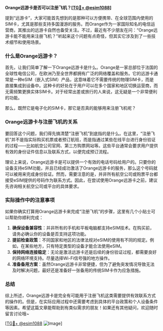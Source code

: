 **Orange远游卡是否可以注册飞机？[[TG💪+ @esim1088](https://t.me/s/esim1088)]**

提到“远游卡”，大家可能首先想到的是那种可以方便携带、在全球范围内使用的SIM卡，尤其是那些支持多国漫游的服务。而Orange作为一家国际知名的电信运营商，其推出的远游卡自然也备受关注。不过，最近有不少朋友在问：“Orange远游卡能不能用来注册飞机？”听起来这个问题有点奇怪，但其实它涉及到了一些技术细节和使用场景。

### 什么是Orange远游卡？

首先，让我们简单了解一下Orange远游卡是什么。Orange是一家总部位于法国的全球性电信公司，在欧洲乃至全世界都拥有广泛的网络覆盖和服务。它的远游卡通常是一种eSIM（嵌入式SIM）产品，这意味着它不需要传统的物理SIM卡，而是直接集成到设备中。这种卡的好处在于用户可以在多个国家和地区切换运营商，而无需频繁更换实体SIM卡。对于经常出差或旅行的人来说，这无疑是一个非常便利的功能。

那么，既然它是电子化的SIM卡，那它是否真的能够用来注册飞机呢？

### Orange远游卡与注册飞机的关系

要回答这个问题，我们得先搞清楚“注册飞机”到底指的是什么。在这里，“注册飞机”并不是指实际购买机票或者预订航班，而是指通过某些在线平台进行身份验证的过程——比如航空公司官网、第三方购票网站等。这些平台通常会要求用户提供有效的身份证件信息以及联系方式，以便完成预订流程。

理论上来说，Orange远游卡是可以提供一个有效的电话号码给用户的。只要你的设备支持eSIM功能，并且已经成功激活了Orange远游卡的服务，那么这个号码就可以被用来完成身份验证。然而，需要注意的是，并非所有航空公司或购票平台都接受eSIM提供的号码作为联系方式。因此，在尝试使用Orange远游卡之前，建议先咨询相关航空公司或平台的具体要求。

### 实际操作中的注意事项

如果你确实打算用Orange远游卡来完成“注册飞机”的步骤，这里有几个小贴士可以帮助你顺利完成：

1. **确保设备兼容性**：并非所有的手机和平板电脑都支持eSIM技术。在购买前，请务必确认你的设备是否支持这项功能。
2. **提前检查政策**：不同国家和地区的法律法规对eSIM的使用有不同的规定。例如，在某些地方，只有特定类型的设备才能合法使用eSIM。
3. **保持网络连接稳定**：无论是激活远游卡还是后续的身份验证过程，都需要良好的网络环境支持。尽量选择Wi-Fi信号强的地方操作。
4. **准备备用方案**：虽然Orange远游卡非常便捷，但为了避免突发情况导致无法及时解决问题，最好还是准备好一张备用的传统SIM卡作为应急措施。

### 总结

综上所述，Orange远游卡是完全有可能用于注册飞机这类需要提供有效联系方式的操作的。但是，在实际应用过程中还需要考虑到具体的平台政策和个人设备条件等因素。希望这篇文章能帮助到有类似需求的朋友！如果还有其他疑问，欢迎随时留言讨论哦~

[[TG💪+ @esim1088](https://t.me/s/esim1088) ![Image](https://i.postimg.cc/4NQfJmqS/Snipaste-2025-05-13-00-14-12.png)]